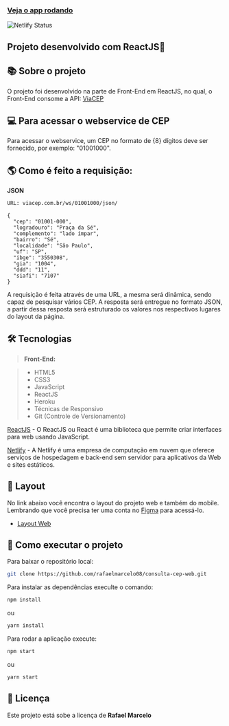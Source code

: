 ### [Veja o app rodando](https://cepconsulta.netlify.app/)

![Netlify Status](https://api.netlify.com/api/v1/badges/94f8a470-f5dc-4d97-bf4a-2c69e20bec2f/deploy-status)

## Projeto desenvolvido com ReactJS🚀

## 📚 Sobre o projeto

O projeto foi desenvolvido na parte de Front-End em ReactJS, no qual, o Front-End consome a API:  [ViaCEP](https://viacep.com.br/)

## 💻 Para acessar o webservice de CEP

Para acessar o webservice, um CEP no formato de {8} dígitos deve ser fornecido, por exemplo: "01001000".

## 🌎 Como é feito a requisição:
<strong>JSON</strong>

```bash
URL: viacep.com.br/ws/01001000/json/
```

    {
      "cep": "01001-000",
      "logradouro": "Praça da Sé",
      "complemento": "lado ímpar",
      "bairro": "Sé",
      "localidade": "São Paulo",
      "uf": "SP",
      "ibge": "3550308",
      "gia": "1004",
      "ddd": "11",
      "siafi": "7107"
    }
    
A requisição é feita através de uma URL, a mesma será dinâmica, sendo capaz de pesquisar vários CEP. A resposta será entregue no formato JSON, a partir dessa resposta será estruturado os valores nos respectivos lugares do layout da página. 

## 🛠 Tecnologias

> **Front-End:**

> - HTML5 
> - CSS3
> - JavaScript
> - ReactJS
> - Heroku
> - Técnicas de Responsivo
> - Git (Controle de Versionamento)

[ReactJS](https://pt-br.reactjs.org/) - O ReactJS ou React é uma biblioteca que permite criar interfaces para web usando JavaScript.

[Netlify](https://www.netlify.com/) - A Netlify é uma empresa de computação em nuvem que oferece serviços de hospedagem e back-end sem servidor para aplicativos da Web e sites estáticos.

## 🔖 Layout

No link abaixo você encontra o layout do projeto web e também do mobile. Lembrando que você precisa ter uma conta no [Figma](http://figma.com/) para acessá-lo.

- [Layout Web](https://www.figma.com/file/sgeb4rEgPUEWtAH2goNolJ/consulte-cep-web?node-id=0%3A1)

## 🚀 Como executar o projeto

Para baixar o repositório local: 

```bash
git clone https://github.com/rafaelmarcelo08/consulta-cep-web.git
```
Para instalar as dependências execulte o comando:

```bash
npm install
```
ou 
```bash
yarn install
```

Para rodar a aplicação execute:
```bash
npm start
```
ou 
```bash
yarn start
```

## 📝 Licença

Este projeto está sobe a licença de <strong>Rafael Marcelo</strong>
